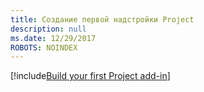 ```yaml
---
title: Создание первой надстройки Project
description: null
ms.date: 12/29/2017
ROBOTS: NOINDEX
---
```


[!include[Build your first Project add-in](../includes/file-get-started-project.md)]